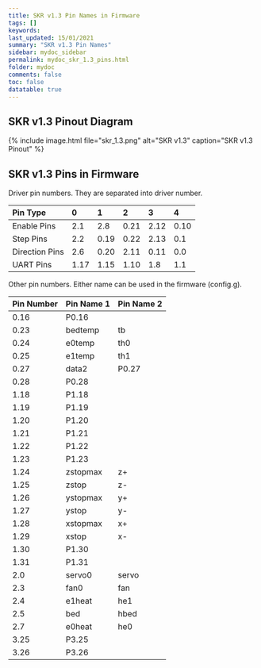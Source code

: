 ```yaml
---
title: SKR v1.3 Pin Names in Firmware
tags: []
keywords: 
last_updated: 15/01/2021
summary: "SKR v1.3 Pin Names"
sidebar: mydoc_sidebar
permalink: mydoc_skr_1.3_pins.html
folder: mydoc
comments: false
toc: false
datatable: true
---
```


## SKR v1.3 Pinout Diagram

{% include image.html file="skr_1.3.png" alt="SKR v1.3" caption="SKR v1.3 Pinout" %}

## SKR v1.3 Pins in Firmware

Driver pin numbers. They are separated into driver number.

<div class="datatable-begin"></div>

|Pin Type|0|1|2|3|4|
| :------------- |:-------------|:-------------|:-------------|:-------------|:-------------|
|Enable Pins|2.1|2.8|0.21|2.12|0.10|
|Step Pins|2.2|0.19|0.22|2.13|0.1|
|Direction Pins|2.6|0.20|2.11|0.11|0.0|
|UART Pins|1.17|1.15|1.10|1.8|1.1|

<div class="datatable-end"></div>

Other pin numbers. Either name can be used in the firmware (config.g).

<div class="datatable-begin"></div>

|Pin Number|Pin Name 1|Pin Name 2|
| :------------- |:-------------|:-------------|
|0.16|P0.16||
|0.23|bedtemp|tb|
|0.24|e0temp|th0|
|0.25|e1temp|th1|
|0.27|data2|P0.27|
|0.28|P0.28||
|1.18|P1.18||
|1.19|P1.19||
|1.20|P1.20||
|1.21|P1.21||
|1.22|P1.22||
|1.23|P1.23||
|1.24|zstopmax|z+|
|1.25|zstop|z-|
|1.26|ystopmax|y+|
|1.27|ystop|y-|
|1.28|xstopmax|x+|
|1.29|xstop|x-|
|1.30|P1.30||
|1.31|P1.31||
|2.0|servo0|servo|
|2.3|fan0|fan|
|2.4|e1heat|he1|
|2.5|bed|hbed|
|2.7|e0heat|he0|
|3.25|P3.25||
|3.26|P3.26||

<div class="datatable-end"></div>